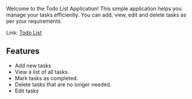 Welcome to the Todo List Application! This simple application helps you manage your tasks efficiently. You can add, view, edit and delete tasks as per your requirements.

Link: [Todo List](https://https://bravebuttercup.github.io/todolist/)

## Features

- Add new tasks
- View a list of all tasks.
- Mark tasks as completed.
- Delete tasks that are no longer needed.
- Edit tasks
